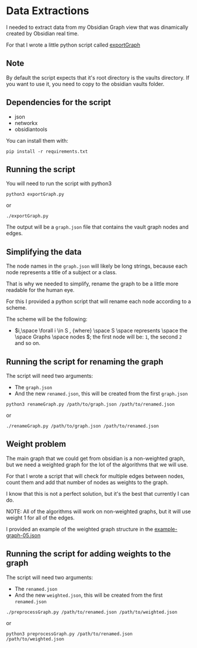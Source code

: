 # Data Extractions

I needed to extract data from my Obsidian Graph view that was dinamically created by Obsidian real time.

For that I wrote a little python script called [exportGraph](./exportGraph.py)

## Note

By default the script expects that it's root directory is the vaults directory.
If you want to use it, you need to copy to the obsidian vaults folder.

## Dependencies for the script

- json
- networkx
- obsidiantools

You can install them with:

```console
pip install -r requirements.txt
```

## Running the script

You will need to run the script with python3

```console
python3 exportGraph.py
```

or

```console
./exportGraph.py
```

The output will be a `graph.json` file that contains the vault graph nodes and edges.

## Simplifying the data

The node names in the `graph.json` will likely be long strings, because each node represents a title of a subject or a class.

That is why we needed to simplify, rename the graph to be a little more readable for the human eye.

For this I provided a python script that will rename each node according to a scheme.

The scheme will be the following:

- $i,\space \forall i \in S , {where} \space S \space represents \space the \space Graphs \space nodes $; the first node will be: `1`, the second `2` and so on.

## Running the script for renaming the graph

The script will need two arguments:

- The `graph.json`
- And the new `renamed.json`, this will be created from the first `graph.json`

```console
python3 renameGraph.py /path/to/graph.json /path/to/renamed.json
```

or

```console
./renameGraph.py /path/to/graph.json /path/to/renamed.json
```

## Weight problem

The main graph that we could get from obsidian is a non-weighted graph, but we need a weighted graph for the lot of the algorithms that we will use.

For that I wrote a script that will check for multiple edges between nodes, count them and add that number of nodes as weights to the graph.

I know that this is not a perfect solution, but it's the best that currently I can do.

NOTE: All of the algorithms will work on non-weighted graphs, but it will use weight 1 for all of the edges.

I provided an example of the weighted graph structure in the
[example-graph-05.json](./examples/example-graph-05.json)

## Running the script for adding weights to the graph

The script will need two arguments:

- The `renamed.json`
- And the new `weighted.json`, this will be created from the first `renamed.json`

```console
./preprocessGraph.py /path/to/renamed.json /path/to/weighted.json
```

or

```console
python3 preprocessGraph.py /path/to/renamed.json /path/to/weighted.json
```
